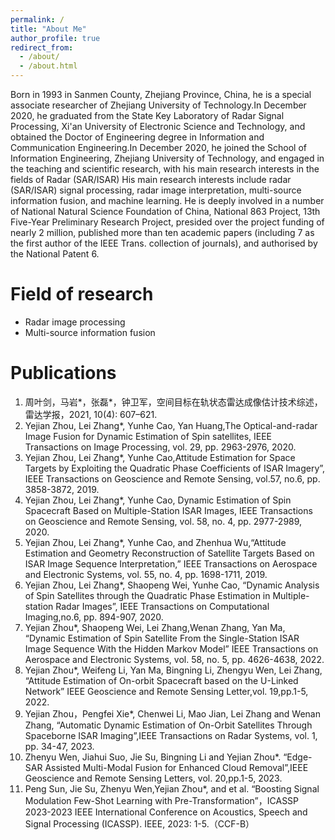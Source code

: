 ```yaml
---
permalink: /
title: "About Me"
author_profile: true
redirect_from: 
  - /about/
  - /about.html
---
```


Born in 1993 in Sanmen County, Zhejiang Province, China, he is a special associate researcher of Zhejiang University of Technology.In December 2020, he graduated from the State Key Laboratory of Radar Signal Processing, Xi'an University of Electronic Science and Technology, and obtained the Doctor of Engineering degree in Information and Communication Engineering.In December 2020, he joined the School of Information Engineering, Zhejiang University of Technology, and engaged in the teaching and scientific research, with his main research interests in the fields of Radar (SAR/ISAR) His main research interests include radar (SAR/ISAR) signal processing, radar image interpretation, multi-source information fusion, and machine learning. He is deeply involved in a number of National Natural Science Foundation of China, National 863 Project, 13th Five-Year Preliminary Research Project, presided over the project funding of nearly 2 million, published more than ten academic papers (including 7 as the first author of the IEEE Trans. collection of journals), and authorised by the National Patent 6.

Field of research
======
* Radar image processing
* Multi-source information fusion

Publications
======
1. 周叶剑，马岩*，张磊*，钟卫军，空间目标在轨状态雷达成像估计技术综述，雷达学报，2021, 10(4): 607–621. 
1. Yejian Zhou, Lei Zhang*, Yunhe Cao, Yan Huang,The Optical-and-radar Image Fusion for Dynamic Estimation of Spin satellites, IEEE Transactions on Image Processing, vol. 29, pp. 2963-2976, 2020. 
1. Yejian Zhou, Lei Zhang*, Yunhe Cao,Attitude Estimation for Space Targets by Exploiting the Quadratic Phase Coefficients of ISAR Imagery”, IEEE Transactions on Geoscience and Remote Sensing, vol.57, no.6, pp. 3858-3872, 2019. 
1. Yejian Zhou, Lei Zhang*, Yunhe Cao, Dynamic Estimation of Spin Spacecraft Based on Multiple-Station ISAR Images, IEEE Transactions on Geoscience and Remote Sensing, vol. 58, no. 4, pp. 2977-2989, 2020. 
1. Yejian Zhou, Lei Zhang*, Yunhe Cao, and Zhenhua Wu,“Attitude Estimation and Geometry Reconstruction of Satellite Targets Based on ISAR Image Sequence Interpretation,” IEEE Transactions on Aerospace and Electronic Systems, vol. 55, no. 4, pp. 1698-1711, 2019. 
1. Yejian Zhou, Lei Zhang*, Shaopeng Wei, Yunhe Cao, “Dynamic Analysis of Spin Satellites through the Quadratic Phase Estimation in Multiple-station Radar Images”, IEEE Transactions on Computational Imaging,no.6, pp. 894-907, 2020.
1. Yejian Zhou*,  Shaopeng Wei, Lei Zhang,Wenan Zhang, Yan Ma, “Dynamic Estimation of Spin Satellite From the Single-Station ISAR Image Sequence With the Hidden Markov Model” IEEE Transactions on Aerospace and Electronic Systems, vol. 58, no. 5, pp. 4626-4638, 2022.
1. Yejian Zhou*, Weifeng Li, Yan Ma, Bingning Li, Zhengyu Wen, Lei Zhang, “Attitude Estimation of On-orbit Spacecraft based on the U-Linked Network” IEEE Geoscience and Remote Sensing Letter,vol. 19,pp.1-5, 2022.
1. Yejian Zhou，Pengfei Xie*, Chenwei Li, Mao Jian, Lei Zhang and Wenan Zhang, “Automatic Dynamic Estimation of On-Orbit Satellites Through Spaceborne ISAR Imaging”,IEEE Transactions on Radar Systems, vol. 1, pp. 34-47, 2023.
1. Zhenyu Wen, Jiahui Suo, Jie Su, Bingning Li and Yejian Zhou*. “Edge-SAR Assisted Multi-Modal Fusion for Enhanced Cloud Removal”,IEEE Geoscience and Remote Sensing Letters, vol. 20,pp.1-5, 2023.
1. Peng Sun, Jie Su, Zhenyu Wen,Yejian Zhou*, and et al. “Boosting Signal Modulation Few-Shot Learning with Pre-Transformation”，ICASSP 2023-2023 IEEE International Conference on Acoustics, Speech and Signal Processing (ICASSP). IEEE, 2023: 1-5.（CCF-B）
